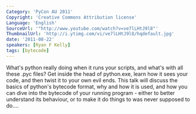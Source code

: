 ```yaml
---
Category: 'PyCon AU 2011'
Copyright: 'Creative Commons Attribution license'
Language: 'English'
SourceUrl: '"http://www.youtube.com/watch?v=ve7lLHtJ9l8"'
ThumbnailUrl: 'http://i.ytimg.com/vi/ve7lLHtJ9l8/hqdefault.jpg'
date: '2011-08-22'
speakers: [Ryan F Kelly]
tags: [bytecode]
---
```

What's python really doing when it runs your scripts, and what's with all
these .pyc files? Get inside the head of python.exe, learn how it sees your
code, and then twist it to your own evil ends. This talk will discuss the
basics of python's bytecode format, why and how it is used, and how you can
dive into the bytecode of your running program - either to better understand
its behaviour, or to make it do things to was never supposed to do....

